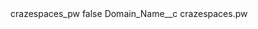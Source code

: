 <?xml version="1.0" encoding="UTF-8"?>
<CustomMetadata xmlns="http://soap.sforce.com/2006/04/metadata" xmlns:xsi="http://www.w3.org/2001/XMLSchema-instance" xmlns:xsd="http://www.w3.org/2001/XMLSchema">
    <label>crazespaces_pw</label>
    <protected>false</protected>
    <values>
        <field>Domain_Name__c</field>
        <value xsi:type="xsd:string">crazespaces.pw</value>
    </values>
</CustomMetadata>
